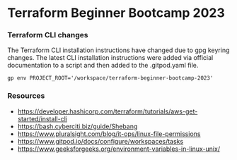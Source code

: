 # Terraform Beginner Bootcamp 2023


### Terraform CLI changes

The Terraform CLI installation instructions have changed due to gpg keyring changes. The latest CLI installation instructions were added via official documentation to a script and then added to the .gitpod.yaml file.

```
gp env PROJECT_ROOT='/workspace/terraform-beginner-bootcamp-2023'
```

### Resources

- https://developer.hashicorp.com/terraform/tutorials/aws-get-started/install-cli
- https://bash.cyberciti.biz/guide/Shebang
- https://www.pluralsight.com/blog/it-ops/linux-file-permissions
- https://www.gitpod.io/docs/configure/workspaces/tasks
- https://www.geeksforgeeks.org/environment-variables-in-linux-unix/
